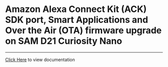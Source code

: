 # Amazon Alexa Connect Kit (ACK) SDK port, Smart Applications and Over the Air (OTA) firmware upgrade on SAM D21 Curiosity Nano

-----

[Click Here](https://onlinedocs.microchip.com/v2/keyword-lookup?keyword=SAM_D21_CNANO_AMAZON_ACK_SDK_OTA&redirect=true) to view documentation
